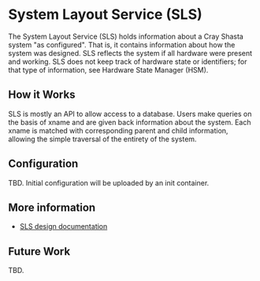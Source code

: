 # System Layout Service (SLS)

The System Layout Service (SLS) holds information about a Cray Shasta system "as configured".  That is, it contains information about how the system was designed.  SLS reflects the system if all hardware were present and working.  SLS does not keep track of hardware state or identifiers; for that type of information, see Hardware State Manager (HSM).

## How it Works

SLS is mostly an API to allow access to a database.  Users make queries on the basis of xname and are given back information about the system.  Each xname is matched with corresponding parent and child information, allowing the simple traversal of the entirety of the system.

## Configuration

TBD.  Initial configuration will be uploaded by an init container.

## More information

* [SLS design documentation](https://connect.us.cray.com/confluence/display/CASMHMS/System+Layout+Service+%28SLS%29+Design+Documentation)

## Future Work

TBD.